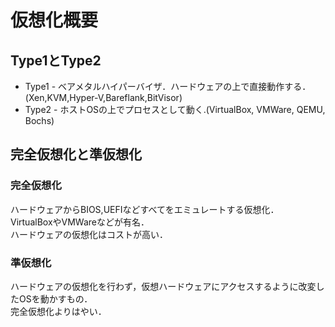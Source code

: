 # 仮想化概要
## Type1とType2
* Type1 - ベアメタルハイパーバイザ．ハードウェアの上で直接動作する．(Xen,KVM,Hyper-V,Bareflank,BitVisor)
* Type2 - ホストOSの上でプロセスとして動く.(VirtualBox, VMWare, QEMU, Bochs)

## 完全仮想化と準仮想化
### 完全仮想化
ハードウェアからBIOS,UEFIなどすべてをエミュレートする仮想化．  
VirtualBoxやVMWareなどが有名．  
ハードウェアの仮想化はコストが高い．
### 準仮想化
ハードウェアの仮想化を行わず，仮想ハードウェアにアクセスするように改変したOSを動かすもの．  
完全仮想化よりはやい．

